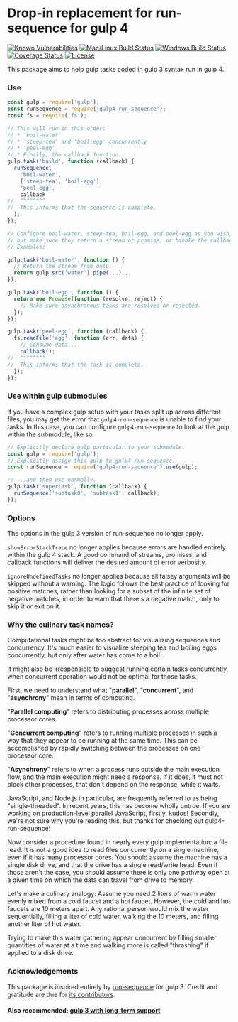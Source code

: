 # Drop-in replacement for run-sequence for gulp 4

[![Known Vulnerabilities][snyk-image]][snyk-url]
[![Mac/Linux Build Status][travis-image]][travis-url]
[![Windows Build Status][appveyor-image]][appveyor-url]
[![Coverage Status][coveralls-image]][coveralls-url]
[![License][license-image]][license-url]

This package aims to help gulp tasks coded in gulp 3 syntax run in gulp 4.

### Use

```javascript
const gulp = require('gulp');
const runSequence = require('gulp4-run-sequence');
const fs = require('fs');

// This will run in this order:
// * 'boil-water'
// * 'steep-tea' and 'boil-egg' concurrently
// * 'peel-egg'
// * Finally, the callback function.
gulp.task('build', function (callback) {
  runSequence(
    'boil-water',
    ['steep-tea', 'boil-egg'],
    'peel-egg',
    callback
//  ^^^^^^^^
//  This informs that the sequence is complete.
  );
});

// Configure boil-water, steep-tea, boil-egg, and peel-egg as you wish,
// but make sure they return a stream or promise, or handle the callback.
// Examples:

gulp.task('boil-water', function () {
  // Return the stream from gulp.
  return gulp.src('water').pipe(...)...
});

gulp.task('boil-egg', function () {
  return new Promise(function (resolve, reject) {
    // Make sure asynchronous tasks are resolved or rejected.
  });
});

gulp.task('peel-egg', function (callback) {
  fs.readFile('egg', function (err, data) {
    // Consume data...
    callback();
//  ^^^^^^^^
//  This informs that the task is complete.
  });
});
```

### Use within gulp submodules

If you have a complex gulp setup with your tasks split up across different 
files, you may get the error that `gulp4-run-sequence` is unable to find your 
tasks. In this case, you can configure `gulp4-run-sequence` to look at the gulp 
within the submodule, like so:

```javascript
// Explicitly declare gulp particular to your submodule.
const gulp = require('gulp');
// Explicitly assign this gulp to gulp4-run-sequence.
const runSequence = require('gulp4-run-sequence').use(gulp);

// ...and then use normally.
gulp.task('supertask', function (callback) {
  runSequence('subtask0', 'subtask1', callback);
});
```

### Options

The options in the gulp 3 version of run-sequence no longer apply. 

`showErrorStackTrace` no longer applies because errors are handled entirely 
within the gulp 4 stack. A good command of streams, promises, and callback 
functions will deliver the desired amount of error verbosity.

`ignoreUndefinedTasks` no longer applies because all falsey arguments will be 
skipped without a warning. The logic follows the best practice of looking for 
positive matches, rather than looking for a subset of the infinite set of 
negative matches, in order to warn that there's a negative match, only to skip 
it or exit on it.

### Why the culinary task names?

Computational tasks might be too abstract for visualizing sequences and 
concurrency. It's much easier to visualize steeping tea and boiling eggs 
concurrently, but only after water has come to a boil.

It might also be irresponsible to suggest running certain tasks concurrently, 
when concurrent operation would not be optimal for those tasks.

First, we need to understand what "__parallel__", "__concurrent__", and 
"__asynchrony__" mean in terms of computing.

"__Parallel computing__" refers to distributing processes across multiple 
processor cores.

"__Concurrent computing__" refers to running multiple processes in such a way 
that they appear to be running at the same time. This can be accomplished by 
rapidly switching between the processes on one processor core.

"__Asynchrony__" refers to when a process runs outside the main execution flow, 
and the main execution might need a response. If it does, it must not block 
other processes, that don't depend on the response, while it waits.

JavaScript, and Node.js in particular, are frequently referred to as being 
"single-threaded". In recent years, this has become wholly untrue. If you are 
working on production-level parallel JavaScript, firstly, kudos! Secondly, we're 
not sure why you're reading this, but thanks for checking out 
gulp4-run-sequence!

Now consider a procedure found in nearly every gulp implementation: a file read. 
It is not a good idea to read files concurrently on a single machine, even if it 
has many processor cores. You should assume the machine has a single disk drive, 
and that the drive has a single read/write head. Even if those aren't the case, 
you should assume there is only one pathway open at a given time on which the 
data can travel from drive to memory.

Let's make a culinary analogy: Assume you need 2 liters of warm water evenly 
mixed from a cold faucet and a hot faucet. However, the cold and hot faucets 
are 10 meters apart. Any rational person would mix the water sequentially, 
filling a liter of cold water, walking the 10 meters, and filling another liter 
of hot water.

Trying to make this water gathering appear concurrent by filling smaller 
quantities of water at a time and walking more is called "thrashing" if applied 
to a disk drive.

### Acknowledgements

This package is inspired entirely by 
[run-sequence](https://github.com/OverZealous/run-sequence) for gulp 3. Credit 
and gratitude are due for 
[its contributors](https://github.com/OverZealous/run-sequence/graphs/contributors). 

#### Also recommended: [gulp 3 with long-term support](https://github.com/electric-eloquence/gulp)

[snyk-image]: https://snyk.io/test/github/electric-eloquence/gulp4-run-sequence/master/badge.svg
[snyk-url]: https://snyk.io/test/github/electric-eloquence/gulp4-run-sequence/master

[travis-image]: https://img.shields.io/travis/electric-eloquence/gulp4-run-sequence.svg?label=mac%20%26%20linux
[travis-url]: https://travis-ci.org/electric-eloquence/gulp4-run-sequence

[appveyor-image]: https://img.shields.io/appveyor/ci/e2tha-e/gulp4-run-sequence.svg?label=windows
[appveyor-url]: https://ci.appveyor.com/project/e2tha-e/gulp4-run-sequence

[coveralls-image]: https://img.shields.io/coveralls/electric-eloquence/gulp4-run-sequence/master.svg
[coveralls-url]: https://coveralls.io/r/electric-eloquence/gulp4-run-sequence

[license-image]: https://img.shields.io/github/license/electric-eloquence/gulp4-run-sequence.svg
[license-url]: https://raw.githubusercontent.com/electric-eloquence/gulp4-run-sequence/master/LICENSE
